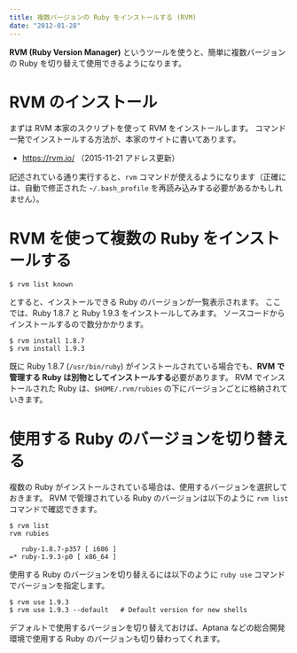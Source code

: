 ```yaml
---
title: 複数バージョンの Ruby をインストールする (RVM)
date: "2012-01-28"
---
```


**RVM (Ruby Version Manager)** というツールを使うと、簡単に複数バージョンの Ruby を切り替えて使用できるようになります。

RVM のインストール
====
まずは RVM 本家のスクリプトを使って RVM をインストールします。
コマンド一発でインストールする方法が、本家のサイトに書いてあります。

* https://rvm.io/  （2015-11-21 アドレス更新）

記述されている通り実行すると、`rvm` コマンドが使えるようになります（正確には、自動で修正された `~/.bash_profile` を再読み込みする必要があるかもしれません）。


RVM を使って複数の Ruby をインストールする
====

```
$ rvm list known
```

とすると、インストールできる Ruby のバージョンが一覧表示されます。
ここでは、Ruby 1.8.7 と Ruby 1.9.3 をインストールしてみます。
ソースコードからインストールするので数分かかります。

```
$ rvm install 1.8.7
$ rvm install 1.9.3
```

既に Ruby 1.8.7 (`/usr/bin/ruby`) がインストールされている場合でも、**RVM で管理する Ruby は別物としてインストールする**必要があります。
RVM でインストールされた Ruby は、`$HOME/.rvm/rubies` の下にバージョンごとに格納されていきます。


使用する Ruby のバージョンを切り替える
====
複数の Ruby がインストールされている場合は、使用するバージョンを選択しておきます。
RVM で管理されている Ruby のバージョンは以下のように `rvm list` コマンドで確認できます。

```
$ rvm list
rvm rubies

   ruby-1.8.7-p357 [ i686 ]
=* ruby-1.9.3-p0 [ x86_64 ]
```

使用する Ruby のバージョンを切り替えるには以下のように `ruby use` コマンドでバージョンを指定します。

```
$ rvm use 1.9.3
$ rvm use 1.9.3 --default   # Default version for new shells
```

デフォルトで使用するバージョンを切り替えておけば、Aptana などの総合開発環境で使用する Ruby のバージョンも切り替わってくれます。

